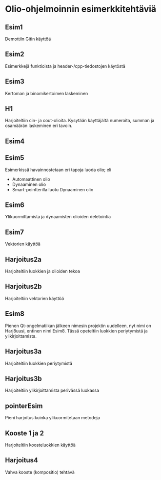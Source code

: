 # Olio-ohjelmoinnin esimerkkitehtäviä

## Esim1

Demottiin Gitin käyttöä

## Esim2

Esimerkkejä funktioista ja header-/cpp-tiedostojen käytöstä

## Esim3

Kertoman ja binomikertoimen laskeminen

## H1 

Harjoiteltiin cin- ja cout-olioita. Kysytään käyttäjältä numeroita,
summan ja osamäärän laskeminen eri tavoin.

## Esim4

## Esim5

Esimerkissä havainnostetaan eri tapoja luoda olio; eli
<ul>
<li>Automaattinen olio</li>
<li>Dynaaminen olio</li>
<li>Smart-pointterilla luotu Dynaaminen olio</li>
</ul>

## Esim6
Ylikuormittamista ja dynaamisten olioiden deletointia

## Esim7
Vektorien käyttöä

## Harjoitus2a
Harjoiteltiin luokkien ja olioiden tekoa

## Harjoitus2b
Harjoiteltiin vektorien käyttöä

## Esim8
Pienen Qt-ongelmatiikan jälkeen nimesin projektin uudelleen,
nyt nimi on Harj8uusi, entinen nimi Esim8. 
Tässä opeteltiin luokkien periytymistä ja ylikirjoittamista.

## Harjoitus3a
Harjoiteltiin luokkien periytymistä

## Harjoitus3b
Harjoiteltiin ylikirjoittamista perivässä luokassa

## pointerEsim
Pieni harjoitus kuinka ylikuormitetaan metodeja

## Kooste 1 ja 2
Harjoiteltiin koosteluokkien käyttöä

## Harjoitus4
Vahva kooste (kompositio) tehtävä